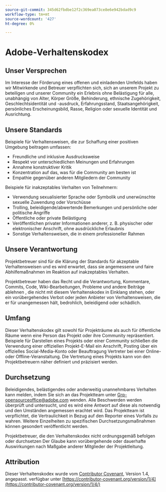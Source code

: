 ```yaml
---
source-git-commit: 345d62fbdbe12f2c369ea073ce8e6e942bdad9c9
workflow-type: tm+mt
source-wordcount: '427'
ht-degree: 0%

---
```

# Adobe-Verhaltenskodex

## Unser Versprechen

Im Interesse der Förderung eines offenen und einladenden Umfelds haben wir
Mitwirkende und Betreuer verpflichten sich, sich an unserem Projekt zu beteiligen und
unserer Community ein Erlebnis ohne Belästigung für alle, unabhängig von Alter, Körper
Größe, Behinderung, ethnische Zugehörigkeit, Geschlechtsidentität und -ausdruck, Erfahrungsstand,
Staatsangehörigkeit, persönliches Erscheinungsbild, Rasse, Religion oder sexuelle Identität und
Ausrichtung.

## Unsere Standards

Beispiele für Verhaltensweisen, die zur Schaffung einer positiven Umgebung beitragen
umfassen:

* Freundliche und inklusive Ausdrucksweise
* Respekt vor unterschiedlichen Meinungen und Erfahrungen
* Annahme konstruktiver Kritik
* Konzentration auf das, was für die Community am besten ist
* Empathie gegenüber anderen Mitgliedern der Community

Beispiele für inakzeptables Verhalten von Teilnehmern:

* Verwendung sexualisierter Sprache oder Symbolik und unerwünschte sexuelle Zuwendung oder
Vorschüsse
* Trolling, beleidigende/abwertende Bemerkungen und persönliche oder politische Angriffe
* Öffentliche oder private Belästigung
* Veröffentlichen privater Informationen anderer, z. B. physischer oder elektronischer
Anschrift, ohne ausdrückliche Erlaubnis
* Sonstige Verhaltensweisen, die in einem
professioneller Rahmen

## Unsere Verantwortung

Projektbetreuer sind für die Klärung der Standards für akzeptable
Verhaltensweisen und es wird erwartet, dass sie angemessene und faire Abhilfemaßnahmen im
Reaktion auf inakzeptables Verhalten.

Projektbetreuer haben das Recht und die Verantwortung,
Kommentare, Commits, Code, Wiki-Bearbeitungen, Probleme und andere Beiträge ablehnen
, die nicht mit diesem Verhaltenskodex in Einklang stehen, oder ein vorübergehendes Verbot oder
jeden Anbieter von Verhaltensweisen, die er für unangemessen hält,
bedrohlich, beleidigend oder schädlich.

## Umfang

Dieser Verhaltenskodex gilt sowohl für Projekträume als auch für öffentliche Räume
wenn eine Person das Projekt oder ihre Community repräsentiert. Beispiele für
Darstellen eines Projekts oder einer Community schließen die Verwendung einer offiziellen Projekt-E-Mail ein
Anschrift, Posting über ein offizielles Social-Media-Konto oder Beauftragung
Vertreter bei einer Online- oder Offline-Veranstaltung. Die Vertretung eines Projekts kann
von den Projektbetreuern näher definiert und präzisiert werden.

## Durchsetzung

Beleidigendes, belästigendes oder anderweitig unannehmbares Verhalten kann
melden, indem Sie sich an das Projektteam unter Grp-opensourceoffice@adobe.com wenden. Alle
Beschwerden werden überprüft und untersucht, und es wird eine Antwort auf diese
als notwendig und den Umständen angemessen erachtet wird. Das Projektteam ist
verpflichtet, die Vertraulichkeit in Bezug auf den Reporter eines Vorfalls zu wahren.
Weitere Einzelheiten zu spezifischen Durchsetzungsmaßnahmen können gesondert veröffentlicht werden.

Projektbetreuer, die den Verhaltenskodex nicht ordnungsgemäß befolgen oder durchsetzen
Der Glaube kann vorübergehende oder dauerhafte Auswirkungen nach Maßgabe anderer
Mitglieder der Projektleitung.

## Attribution

Dieser Verhaltenskodex wurde vom [Contributor Covenant](https://contributor-covenant.org), Version 1.4, angepasst.
verfügbar unter [https://contributor-covenant.org/version/1/4](https://contributor-covenant.org/version/1/4/)
